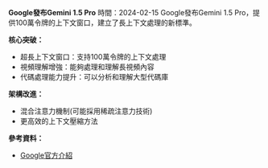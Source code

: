 **Google發布Gemini 1.5 Pro**
時間：2024-02-15
Google發布Gemini 1.5 Pro，提供100萬令牌的上下文窗口，建立了長上下文處理的新標準。

**核心突破：**

* 超長上下文窗口：支持100萬令牌的上下文處理
* 視頻理解增強：能夠處理和理解長視頻內容
* 代碼處理能力提升：可以分析和理解大型代碼庫

**架構改進：**

* 混合注意力機制(可能採用稀疏注意力技術)
* 更高效的上下文壓縮方法

**參考資料：**

* [Google官方介紹](https://blog.google/technology/ai/google-gemini-1-5-pro-availability/)